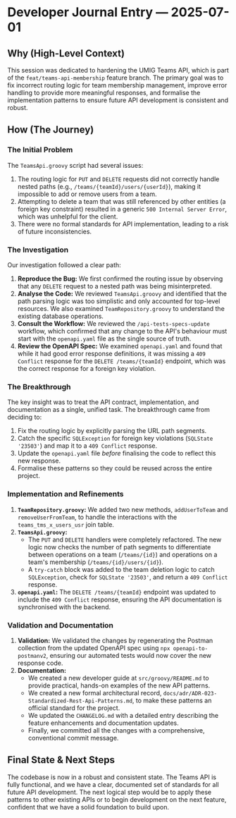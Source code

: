 # Developer Journal Entry — 2025-07-01

## Why (High-Level Context)

This session was dedicated to hardening the UMIG Teams API, which is part of the `feat/teams-api-membership` feature branch. The primary goal was to fix incorrect routing logic for team membership management, improve error handling to provide more meaningful responses, and formalise the implementation patterns to ensure future API development is consistent and robust.

## How (The Journey)

### The Initial Problem

The `TeamsApi.groovy` script had several issues:
1. The routing logic for `PUT` and `DELETE` requests did not correctly handle nested paths (e.g., `/teams/{teamId}/users/{userId}`), making it impossible to add or remove users from a team.
2. Attempting to delete a team that was still referenced by other entities (a foreign key constraint) resulted in a generic `500 Internal Server Error`, which was unhelpful for the client.
3. There were no formal standards for API implementation, leading to a risk of future inconsistencies.

### The Investigation

Our investigation followed a clear path:
1. **Reproduce the Bug:** We first confirmed the routing issue by observing that any `DELETE` request to a nested path was being misinterpreted.
2. **Analyse the Code:** We reviewed `TeamsApi.groovy` and identified that the path parsing logic was too simplistic and only accounted for top-level resources. We also examined `TeamRepository.groovy` to understand the existing database operations.
3. **Consult the Workflow:** We reviewed the `/api-tests-specs-update` workflow, which confirmed that any change to the API's behaviour must start with the `openapi.yaml` file as the single source of truth.
4. **Review the OpenAPI Spec:** We examined `openapi.yaml` and found that while it had good error response definitions, it was missing a `409 Conflict` response for the `DELETE /teams/{teamId}` endpoint, which was the correct response for a foreign key violation.

### The Breakthrough

The key insight was to treat the API contract, implementation, and documentation as a single, unified task. The breakthrough came from deciding to:
1. Fix the routing logic by explicitly parsing the URL path segments.
2. Catch the specific `SQLException` for foreign key violations (`SQLState '23503'`) and map it to a `409 Conflict` response.
3. Update the `openapi.yaml` file *before* finalising the code to reflect this new response.
4. Formalise these patterns so they could be reused across the entire project.

### Implementation and Refinements

1. **`TeamRepository.groovy`:** We added two new methods, `addUserToTeam` and `removeUserFromTeam`, to handle the interactions with the `teams_tms_x_users_usr` join table.
2. **`TeamsApi.groovy`:**
    * The `PUT` and `DELETE` handlers were completely refactored. The new logic now checks the number of path segments to differentiate between operations on a team (`/teams/{id}`) and operations on a team's membership (`/teams/{id}/users/{id}`).
    * A `try-catch` block was added to the team deletion logic to catch `SQLException`, check for `SQLState '23503'`, and return a `409 Conflict` response.
3. **`openapi.yaml`:** The `DELETE /teams/{teamId}` endpoint was updated to include the `409 Conflict` response, ensuring the API documentation is synchronised with the backend.

### Validation and Documentation

1. **Validation:** We validated the changes by regenerating the Postman collection from the updated OpenAPI spec using `npx openapi-to-postmanv2`, ensuring our automated tests would now cover the new response code.
2. **Documentation:**
    * We created a new developer guide at `src/groovy/README.md` to provide practical, hands-on examples of the new API patterns.
    * We created a new formal architectural record, `docs/adr/ADR-023-Standardized-Rest-Api-Patterns.md`, to make these patterns an official standard for the project.
    * We updated the `CHANGELOG.md` with a detailed entry describing the feature enhancements and documentation updates.
    * Finally, we committed all the changes with a comprehensive, conventional commit message.

## Final State & Next Steps

The codebase is now in a robust and consistent state. The Teams API is fully functional, and we have a clear, documented set of standards for all future API development. The next logical step would be to apply these patterns to other existing APIs or to begin development on the next feature, confident that we have a solid foundation to build upon.
